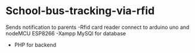 # School-bus-tracking-via-rfid
  Sends notification to parents
-Rfid card reader connect to arduino uno and nodeMCU ESP8266
-Xampp MySQl for database
- PHP for backend
